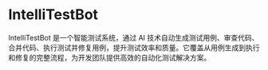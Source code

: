 # IntelliTestBot
IntelliTestBot 是一个智能测试系统，通过 AI 技术自动生成测试用例、审查代码、合并代码、执行测试并修复用例，提升测试效率和质量。它覆盖从用例生成到执行和修复的完整流程，为开发团队提供高效的自动化测试解决方案。
